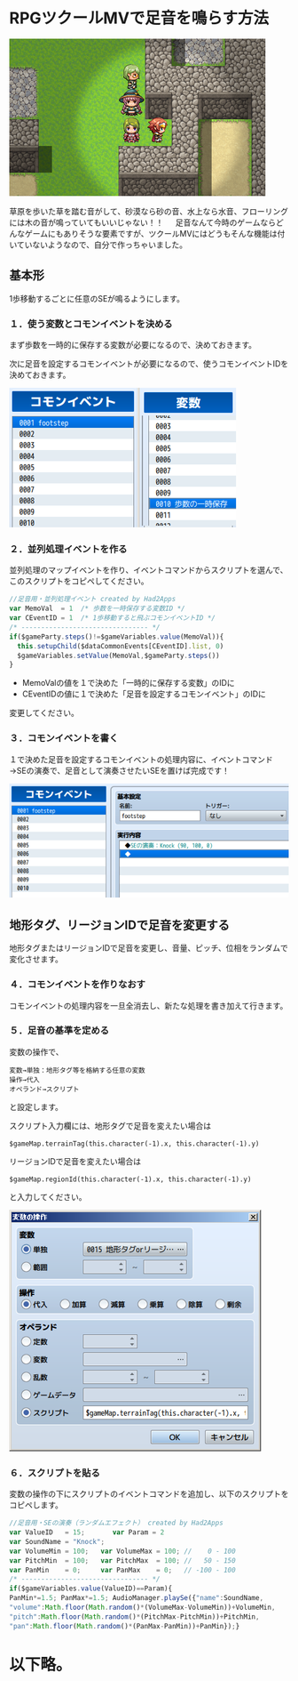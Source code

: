 # RPGツクールMVで足音を鳴らす方法
![_](static/image/fs_samne.png)

草原を歩いた草を踏む音がして、砂漠なら砂の音、水上なら水音、フローリングには木の音が鳴っていてもいいじゃない！！
　
足音なんて今時のゲームならどんなゲームにもありそうな要素ですが、ツクールMVにはどうもそんな機能は付いていないようなので、自分で作っちゃいました。

## 基本形
1歩移動するごとに任意のSEが鳴るようにします。

### １．使う変数とコモンイベントを決める
まず歩数を一時的に保存する変数が必要になるので、決めておきます。

次に足音を設定するコモンイベントが必要になるので、使うコモンイベントIDを決めておきます。

![_](static/image/fs_1.png)

### ２．並列処理イベントを作る
並列処理のマップイベントを作り、イベントコマンドからスクリプトを選んで、このスクリプトをコピペしてください。

```js
//足音用・並列処理イベント created by Had2Apps
var MemoVal  = 1  /* 歩数を一時保存する変数ID */
var CEventID = 1  /* 1歩移動すると飛ぶコモンイベントID */
/* -------------------------------- */
if($gameParty.steps()!=$gameVariables.value(MemoVal)){
  this.setupChild($dataCommonEvents[CEventID].list, 0)
  $gameVariables.setValue(MemoVal,$gameParty.steps())
}
```

- MemoValの値を１で決めた「一時的に保存する変数」のIDに
- CEventIDの値に１で決めた「足音を設定するコモンイベント」のIDに

変更してください。

### ３．コモンイベントを書く
１で決めた足音を設定するコモンイベントの処理内容に、イベントコマンド→SEの演奏で、足音として演奏させたいSEを置けば完成です！

![_](static/image/fs_3.png)

## 地形タグ、リージョンIDで足音を変更する
地形タグまたはリージョンIDで足音を変更し、音量、ピッチ、位相をランダムで変化させます。

### ４．コモンイベントを作りなおす
コモンイベントの処理内容を一旦全消去し、新たな処理を書き加えて行きます。

### ５．足音の基準を定める
変数の操作で、
```
変数→単独：地形タグ等を格納する任意の変数
操作→代入
オペランド→スクリプト
```
と設定します。

スクリプト入力欄には、地形タグで足音を変えたい場合は
```
$gameMap.terrainTag(this.character(-1).x, this.character(-1).y)
```
リージョンIDで足音を変えたい場合は
```
$gameMap.regionId(this.character(-1).x, this.character(-1).y)
```
と入力してください。

![_](static/image/fs_5.png)

### ６．スクリプトを貼る
変数の操作の下にスクリプトのイベントコマンドを追加し、以下のスクリプトをコピペします。

```js
//足音用・SEの演奏（ランダムエフェクト） created by Had2Apps
var ValueID   = 15;       var Param = 2
var SoundName = "Knock";
var VolumeMin = 100;   var VolumeMax = 100; //    0 - 100
var PitchMin  = 100;   var PitchMax  = 100; //   50 - 150
var PanMin    = 0;     var PanMax    = 0;   // -100 - 100
/* -------------------------------- */
if($gameVariables.value(ValueID)==Param){
PanMin*=1.5; PanMax*=1.5; AudioManager.playSe({"name":SoundName,
"volume":Math.floor(Math.random()*(VolumeMax-VolumeMin))+VolumeMin,
"pitch":Math.floor(Math.random()*(PitchMax-PitchMin))+PitchMin,
"pan":Math.floor(Math.random()*(PanMax-PanMin))+PanMin});}
```

# 以下略。